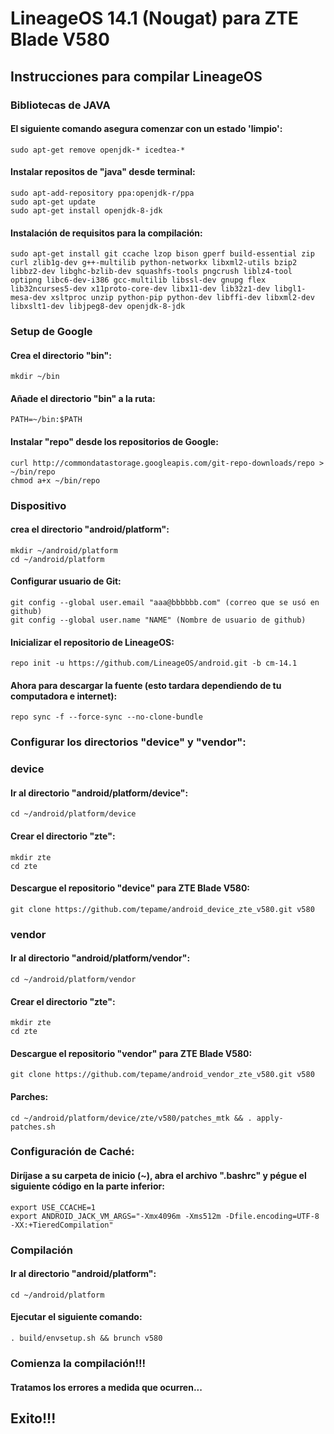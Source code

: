 # LineageOS 14.1 (Nougat) para ZTE Blade V580

## Instrucciones para compilar LineageOS

### Bibliotecas de JAVA

#### El siguiente comando asegura comenzar con un estado 'limpio':
```
sudo apt-get remove openjdk-* icedtea-*
```
#### Instalar repositos de "java" desde terminal:
```
sudo apt-add-repository ppa:openjdk-r/ppa
sudo apt-get update
sudo apt-get install openjdk-8-jdk
```
#### Instalación de requisitos para la compilación:
```
sudo apt-get install git ccache lzop bison gperf build-essential zip curl zlib1g-dev g++-multilib python-networkx libxml2-utils bzip2 libbz2-dev libghc-bzlib-dev squashfs-tools pngcrush liblz4-tool optipng libc6-dev-i386 gcc-multilib libssl-dev gnupg flex lib32ncurses5-dev x11proto-core-dev libx11-dev lib32z1-dev libgl1-mesa-dev xsltproc unzip python-pip python-dev libffi-dev libxml2-dev libxslt1-dev libjpeg8-dev openjdk-8-jdk
```
### Setup de Google

#### Crea el directorio "bin":
```
mkdir ~/bin
```
#### Añade el directorio "bin" a la ruta:
```
PATH=~/bin:$PATH
```
#### Instalar "repo" desde los repositorios de Google:
```
curl http://commondatastorage.googleapis.com/git-repo-downloads/repo > ~/bin/repo
chmod a+x ~/bin/repo
```
### Dispositivo

#### crea el directorio "android/platform":
```
mkdir ~/android/platform
cd ~/android/platform
```
#### Configurar usuario de Git:
```
git config --global user.email "aaa@bbbbbb.com" (correo que se usó en github) 
git config --global user.name "NAME" (Nombre de usuario de github)
```
#### Inicializar el repositorio de LineageOS:
```
repo init -u https://github.com/LineageOS/android.git -b cm-14.1
```
#### Ahora para descargar la fuente (esto tardara dependiendo de tu computadora e internet):
```
repo sync -f --force-sync --no-clone-bundle
``` 
### Configurar los directorios "device" y "vendor":

### device

#### Ir al directorio "android/platform/device":
```
cd ~/android/platform/device
```
#### Crear el directorio "zte":
```
mkdir zte
cd zte
```
#### Descargue el repositorio "device" para ZTE Blade V580:
```
git clone https://github.com/tepame/android_device_zte_v580.git v580
```
### vendor

#### Ir al directorio "android/platform/vendor":
```
cd ~/android/platform/vendor
```
#### Crear el directorio "zte":
```
mkdir zte
cd zte
```
#### Descargue el repositorio "vendor" para ZTE Blade V580:
```
git clone https://github.com/tepame/android_vendor_zte_v580.git v580
```
#### Parches:
```
cd ~/android/platform/device/zte/v580/patches_mtk && . apply-patches.sh
```
### Configuración de Caché:

#### Diríjase a su carpeta de inicio (~), abra el archivo ".bashrc" y pégue el siguiente código en la parte inferior:
```
export USE_CCACHE=1
export ANDROID_JACK_VM_ARGS="-Xmx4096m -Xms512m -Dfile.encoding=UTF-8 -XX:+TieredCompilation"
```
### Compilación

#### Ir al directorio "android/platform":
```
cd ~/android/platform
```
#### Ejecutar el siguiente comando:
```
. build/envsetup.sh && brunch v580
```

### Comienza la compilación!!!

#### Tratamos los errores a medida que ocurren...

## Exito!!!